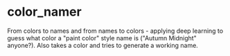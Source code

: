 # color_namer
From colors to names and from names to colors - applying deep learning to guess what color a "paint color" style name is ("Autumn Midnight" anyone?). Also takes a color and tries to generate a working name.
